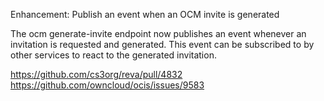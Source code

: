 Enhancement: Publish an event when an OCM invite is generated

The ocm generate-invite endpoint now publishes an event whenever an invitation is requested and generated.
This event can be subscribed to by other services to react to the generated invitation.

https://github.com/cs3org/reva/pull/4832
https://github.com/owncloud/ocis/issues/9583
